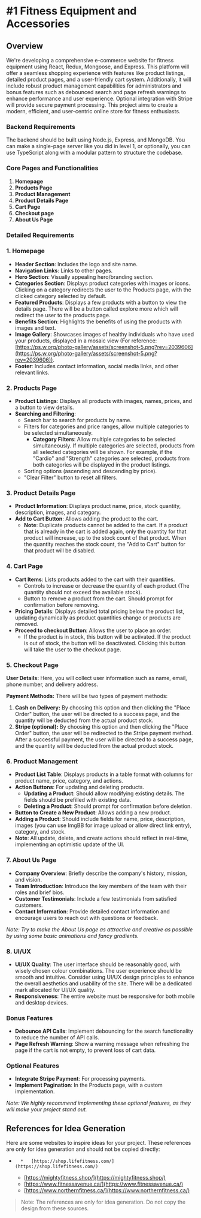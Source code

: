 # #1 Fitness Equipment and Accessories

## Overview

We're developing a comprehensive e-commerce website for fitness equipment using React, Redux, Mongoose, and Express. This platform will offer a seamless shopping experience with features like product listings, detailed product pages, and a user-friendly cart system. Additionally, it will include robust product management capabilities for administrators and bonus features such as debounced search and page refresh warnings to enhance performance and user experience. Optional integration with Stripe will provide secure payment processing. This project aims to create a modern, efficient, and user-centric online store for fitness enthusiasts.

  

### Backend Requirements

The backend should be built using Node.js, Express, and MongoDB. You can make a single-page server like you did in level 1, or optionally, you can use TypeScript along with a modular pattern to structure the codebase.

  

### Core Pages and Functionalities

1. **Homepage**
2. **Products Page**
3. **Product Management**
4. **Product Details Page**
5. **Cart Page**
6. **Checkout page**
7. **About Us Page**

### Detailed Requirements

### 1\. Homepage

*   **Header Section**: Includes the logo and site name.
*   **Navigation Links**: Links to other pages.
*   **Hero Section**: Visually appealing hero/branding section.
*   **Categories Section**: Displays product categories with images or icons. Clicking on a category redirects the user to the Products page, with the clicked category selected by default.
*   **Featured Products**: Displays a few products with a button to view the details page. There will be a button called explore more which will redirect the user to the products page.
*   **Benefits Section**: Highlights the benefits of using the products with images and text.
*   **Image Gallery**: Showcases images of healthy individuals who have used your products, displayed in a mosaic view (For reference: [https://ps.w.org/photo-gallery/assets/screenshot-5.png?rev=2039606](https://ps.w.org/photo-gallery/assets/screenshot-5.png?rev=2039606)).
*   **Footer**: Includes contact information, social media links, and other relevant links.

### 2\. Products Page

*   **Product Listings**: Displays all products with images, names, prices, and a button to view details.
*   **Searching and Filtering**:
    *   Search bar to search for products by name.
    *   Filters for categories and price ranges, allow multiple categories to be selected simultaneously.
        *   **Category Filters**: Allow multiple categories to be selected simultaneously. If multiple categories are selected, products from all selected categories will be shown. For example, if the "Cardio" and "Strength" categories are selected, products from both categories will be displayed in the product listings.
    *   Sorting options (ascending and descending by price).
    *   "Clear Filter" button to reset all filters.

### 3\. Product Details Page

*   **Product Information**: Displays product name, price, stock quantity, description, images, and category.
*   **Add to Cart Button**: Allows adding the product to the cart.
    *   **Note**: Duplicate products cannot be added to the cart. If a product that is already in the cart is added again, only the quantity for that product will increase, up to the stock count of that product. When the quantity reaches the stock count, the "Add to Cart" button for that product will be disabled.

  

### 4\. Cart Page

*   **Cart Items**: Lists products added to the cart with their quantities.
    *   Controls to increase or decrease the quantity of each product (The quantity should not exceed the available stock).
    *   Button to remove a product from the cart. Should prompt for confirmation before removing.
*   **Pricing Details**: Displays detailed total pricing below the product list, updating dynamically as product quantities change or products are removed.
*   **Proceed to checkout Button**: Allows the user to place an order.
    *   If the product is in stock, this button will be activated. If the product is out of stock, the button will be deactivated. Clicking this button will take the user to the checkout page.

### **5\. Checkout Page**

**User Details:** Here, you will collect user information such as name, email, phone number, and delivery address.

**Payment Methods:** There will be two types of payment methods:

1. **Cash on Delivery:** By choosing this option and then clicking the "Place Order" button, the user will be directed to a success page, and the quantity will be deducted from the actual product stock.
2. **Stripe (optional):** By choosing this option and then clicking the "Place Order" button, the user will be redirected to the Stripe payment method. After a successful payment, the user will be directed to a success page, and the quantity will be deducted from the actual product stock.

  

### 6\. Product Management

*   **Product List Table**: Displays products in a table format with columns for product name, price, category, and actions.
*   **Action Buttons**: For updating and deleting products.
    *   **Updating a Product**: Should allow modifying existing details. The fields should be prefilled with existing data.
    *   **Deleting a Product**: Should prompt for confirmation before deletion.
*   **Button to Create a New Product**: Allows adding a new product.
*   **Adding a Product**: Should include fields for name, price, description, images (you can use ImgBB for image upload or allow direct link entry), category, and stock.
*   **Note**: All update, delete, and create actions should reflect in real-time, implementing an optimistic update of the UI.

  

### 7\. About Us Page

*   **Company Overview**: Briefly describe the company's history, mission, and vision.
*   **Team Introduction**: Introduce the key members of the team with their roles and brief bios.
*   **Customer Testimonials**: Include a few testimonials from satisfied customers.
*   **Contact Information**: Provide detailed contact information and encourage users to reach out with questions or feedback.

_Note: Try to make the About Us page as attractive and creative as possible by using some basic animations and fancy gradients._

  

### 8\. UI/UX

*   **UI/UX Quality**: The user interface should be reasonably good, with wisely chosen colour combinations. The user experience should be smooth and intuitive. Consider using UI/UX design principles to enhance the overall aesthetics and usability of the site. There will be a dedicated mark allocated for UI/UX quality.
*   **Responsiveness**: The entire website must be responsive for both mobile and desktop devices.

### Bonus Features

*   **Debounce API Calls**: Implement debouncing for the search functionality to reduce the number of API calls.
*   **Page Refresh Warning**: Show a warning message when refreshing the page if the cart is not empty, to prevent loss of cart data.

### Optional Features

*   **Integrate Stripe Payment**: For processing payments.
*   **Implement Pagination**: In the Products page, with a custom implementation.

_Note: We highly recommend implementing these optional features, as they will make your project stand out._

###   

  

## References for Idea Generation

Here are some websites to inspire ideas for your project. These references are only for idea generation and should not be copied directly:

*       *   [https://shop.lifefitness.com/](https://shop.lifefitness.com/)
    *   [https://mightyfitness.shop/](https://mightyfitness.shop/)
    *   [https://www.fitnessavenue.ca/](https://www.fitnessavenue.ca/)
    *   [https://www.northernfitness.ca/](https://www.northernfitness.ca/)

> Note: The references are only for idea generation. Do not copy the design from these sources.